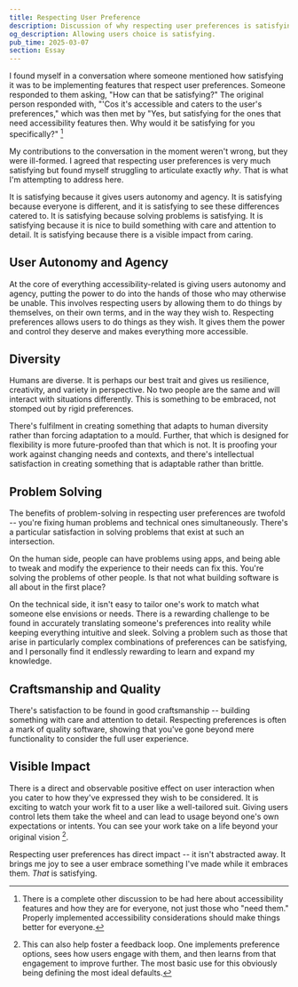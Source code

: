 ```yaml
---
title: Respecting User Preference
description: Discussion of why respecting user preferences is satisfying, covering how respecting user autonomy, embracing diversity, solving dual-nature problems, practicing quality craftsmanship, and seeing visible impact creates fulfilling work beyond mere functionality.
og_description: Allowing users choice is satisfying.
pub_time: 2025-03-07
section: Essay
---
```


I found myself in a conversation where someone mentioned how satisfying it was to be implementing features that respect user preferences. Someone responded to them asking, "How can that be satisfying?" The original person responded with, "'Cos it's accessible and caters to the user's preferences," which was then met by "Yes, but satisfying for the ones that need accessibility features then. Why would it be satisfying for you specifically?" [^1]

My contributions to the conversation in the moment weren't wrong, but they were ill-formed. I agreed that respecting user preferences is very much satisfying but found myself struggling to articulate exactly _why_. That is what I'm attempting to address here.

It is satisfying because it gives users autonomy and agency. It is satisfying because everyone is different, and it is satisfying to see these differences catered to. It is satisfying because solving problems is satisfying. It is satisfying because it is nice to build something with care and attention to detail. It is satisfying because there is a visible impact from caring.

## User Autonomy and Agency

At the core of everything accessibility-related is giving users autonomy and agency, putting the power to do into the hands of those who may otherwise be unable. This involves respecting users by allowing them to do things by themselves, on their own terms, and in the way they wish to. Respecting preferences allows users to do things as they wish. It gives them the power and control they deserve and makes everything more accessible.

## Diversity

Humans are diverse. It is perhaps our best trait and gives us resilience, creativity, and variety in perspective. No two people are the same and will interact with situations differently. This is something to be embraced, not stomped out by rigid preferences.

There's fulfilment in creating something that adapts to human diversity rather than forcing adaptation to a mould. Further, that which is designed for flexibility is more future-proofed than that which is not. It is proofing your work against changing needs and contexts, and there's intellectual satisfaction in creating something that is adaptable rather than brittle.

## Problem Solving

The benefits of problem-solving in respecting user preferences are twofold -- you're fixing human problems and technical ones simultaneously. There's a particular satisfaction in solving problems that exist at such an intersection.

On the human side, people can have problems using apps, and being able to tweak and modify the experience to their needs can fix this. You're solving the problems of other people. Is that not what building software is all about in the first place?

On the technical side, it isn't easy to tailor one's work to match what someone else envisions or needs. There is a rewarding challenge to be found in accurately translating someone's preferences into reality while keeping everything intuitive and sleek. Solving a problem such as those that arise in particularly complex combinations of preferences can be satisfying, and I personally find it endlessly rewarding to learn and expand my knowledge.

## Craftsmanship and Quality

There's satisfaction to be found in good craftsmanship -- building something with care and attention to detail. Respecting preferences is often a mark of quality software, showing that you've gone beyond mere functionality to consider the full user experience.

## Visible Impact

There is a direct and observable positive effect on user interaction when you cater to how they've expressed they wish to be considered. It is exciting to watch your work fit to a user like a well-tailored suit. Giving users control lets them take the wheel and can lead to usage beyond one's own expectations or intents. You can see your work take on a life beyond your original vision [^2].

Respecting user preferences has direct impact -- it isn't abstracted away. It brings me joy to see a user embrace something I've made while it embraces them. _That_ is satisfying.

[^1]: There is a complete other discussion to be had here about accessibility features and how they are for everyone, not just those who "need them." Properly implemented accessibility considerations should make things better for everyone.

[^2]: This can also help foster a feedback loop. One implements preference options, sees how users engage with them, and then learns from that engagement to improve further. The most basic use for this obviously being defining the most ideal defaults.
